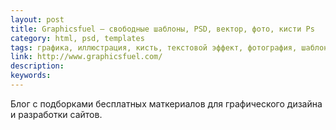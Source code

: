 ```yaml
---
layout: post
title: Graphicsfuel — свободные шаблоны, PSD, вектор, фото, кисти Ps
category: html, psd, templates
tags: графика, иллюстрация, кисть, текстовой эффект, фотография, шаблон
link: http://www.graphicsfuel.com/
description:
keywords:
---
```


<p>Блог с подборками бесплатных маткериалов для графического дизайна и разработки сайтов.</p>
